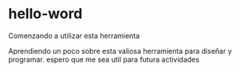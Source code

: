 # hello-word

Comenzando a utilizar esta herramienta

Aprendiendo un poco sobre esta valiosa herramienta para diseñar y programar.
espero que me sea util para futura actividades
